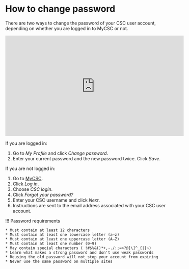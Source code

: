 # How to change password

There are two ways to change the password of your CSC user account,
depending on whether you are logged in to MyCSC or not.

<iframe width="560" height="315" src="https://www.youtube.com/embed/SWxzBlqyvLQ" frameborder="0" allow="accelerometer; autoplay; encrypted-media; gyroscope; picture-in-picture" allowfullscreen></iframe>

If you are logged in:

1. Go to _My Profile_ and click _Change password_.
1. Enter your current password and the new password twice. Click _Save_.

If you are not logged in:

1. Go to [MyCSC](http://my.csc.fi).
1. Click _Log in_.
1. Choose _CSC login_.
1. Click _Forgot your password?_
1. Enter your CSC username and click _Next_.
1. Instructions are sent to the email address associated with your CSC
   user account.

!!! Password requirements

    * Must contain at least 12 characters
    * Must contain at least one lowercase letter (a–z)
    * Must contain at least one uppercase letter (A–Z)
    * Must contain at least one number (0–9)
    * May contain special characters ( !#$%&()*+,-./:;=>?@[\]^_{|}~)
    * Learn what makes a strong password and don't use weak passwords
    * Reusing the old password will not stop your account from expiring
    * Never use the same password on multiple sites

